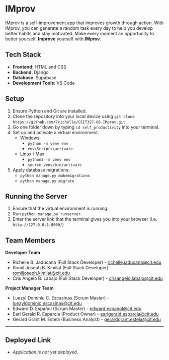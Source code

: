 # IMprov
IMprov is a self-improvement app that improves growth through action. With IMprov, you can generate a random task every day to help you develop better habits and stay motivated. Make every moment an opportunity to better yourself. **Improve** yourself with **IMprov**.

## Tech Stack
- **Frontend**: HTML and CSS
- **Backend**: Django
- **Database**: Supabase
- **Development Tools**: VS Code

## Setup
1. Ensure Python and Git are installed.
2. Clone the repository into your local device using `git clone https://github.com/7richelle/CSIT327-G6-IMprov.git`.
3. Go one folder down by typing `cd self_productivity` into your terminal.
4. Set up and activate a virtual environment.
   - Windows:
       * `python -m venv env`
       * `env\Scripts\activate`
   - Linux / Max:
       * `python3 -m venv env`
       * `source venv/bin/activate`
5. Apply database migrations:
   - `python manage.py makemigrations`
   - `python manage.py migrate`

## Running the Server
1. Ensure that the virtual environment is running.
2. Run `python manage.py runserver`.
3. Enter the server link that the terminal gives you into your browser (i.e. `http://127.0.0.1:8000/`)

## Team Members

**Developer Team**
- Richelle B. Jaducana (Full Stack Developer) - richelle.jaducana@cit.edu
- Romil Joseph B. Kimilat (Full Stack Developer) - romiljoseph.kimilat@cit.edu
- Cris Angelo B. Labajo (Full Stack Developer) - crisangelo.labajo@cit.edu
 
**Project Manager Team**
- Luezyl Dominic C. Escasinas (Scrum Master) - luezyldominic.escasinas@cit.edu
- Edward D. Español (Scrum Master) - edward.espanol@cit.edu
- Earl Gerald R. Esparcia (Product Owner) - earlgerald.esparcia@cit.edu
- Gerard Grant M. Estela (Business Analyst) - gerardgrant.estela@cit.edu

---

## Deployed Link
- *Application is not yet deployed.*
